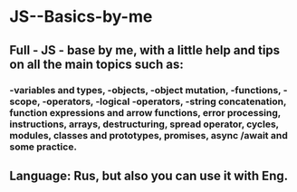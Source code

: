 # JS--Basics-by-me

## Full - JS - base by me, with a little help and tips on all the main topics such as:

### -variables and types, -objects, -object mutation, -functions, -scope, -operators, -logical -operators, -string concatenation, function expressions and arrow functions, error processing, instructions, arrays, destructuring, spread operator, cycles, modules, classes and prototypes, promises, async /await and some practice.

## Language: Rus, but also you can use it with Eng.

